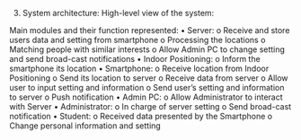 3.	System architecture:
High-level view of the system: 
 
Main modules and their function represented: 
•	Server: 
o	Receive and store users data and setting from smartphone
o	Processing the locations
o	Matching people with similar interests
o	Allow Admin PC to change setting and send broad-cast notifications
•	Indoor Positioning: 
o	Inform the smartphone its location
•	Smartphone:
o	Receive location from Indoor Positioning 
o	Send its location to server
o	Receive data from server
o	Allow user to input setting and information
o	Send user’s setting and information to server
o	Push notification
•	Admin PC:
o	Allow Administrator to interact with Server
•	Administrator:
o	In charge of server setting
o	Send broad-cast notification
•	Student:
o	Received data presented by the Smartphone
o	Change personal information and setting 
